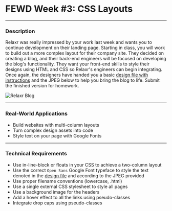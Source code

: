 # FEWD Week #3: CSS Layouts

---

### Description

Relaxr was really impressed by your work last week and wants you to continue development on their landing page. Starting in class, you will work to build out a more complex layout for their company site. They decided on creating a blog, and their back-end engineers will be focused on developing the blog's functionality. They want your front-end skills to style their designs using HTML and CSS so Relaxr's engineers can begin integrating. Once again, the designers have handed you a basic [design file with instructions](starter_code/readme) and the JPEG below to help you bring the blog to life. Submit the finished version for homework.

![Relaxr Blog](solution_code/images/relaxr_blog.jpg)

---

### Real-World Applications

- Build websites with multi-column layouts
- Turn complex design assets into code
- Style text on your page with Google Fonts

---

### Technical Requirements

- Use in-line-block or floats in your CSS to achieve a two-column layout
- Use the correct `Open Sans` Google Font typeface to style the text denoted in the [design file](starter_code/readme) and according to the JPEG provided
- Use proper filename conventions (lowercase, .html)
- Use a single external CSS stylesheet to style all pages
- Use a background image for the headers
- Add a hover effect to all the links using pseudo-classes
- Integrate drop caps using pseudo-classes
